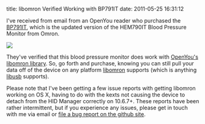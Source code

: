 title: libomron Verified Working with BP791IT
date: 2011-05-25 16:31:12 

I've received from email from an OpenYou reader who purchased the
[BP791IT][1], which is the updated version of the HEM790IT Blood
Pressure Monitor from Omron.

[![](/images/2011-05-25-libomron-works-with-bp791it/bp791it.jpg)](http://www.amazon.com/gp/product/B004H44GB4/ref=as_li_qf_sp_asin_tl?ie=UTF8&tag=openyouorg-20&linkCode=as2&camp=217145&creative=399349&creativeASIN=B004H44GB4)

They've verified that this blood pressure monitor does work
with [OpenYou's libomron library][2]. So, go forth and purchase, knowing
you can still pull your data off of the device on any platform
[libomron][2] supports (which is anything [libusb][3] supports).

Please note that I've been getting a few issue reports with getting
libomron working on OS X, having to do with the kexts not causing the
device to detach from the HID Manager correctly on 10.6.7+. These
reports have been rather intermittent, but if you experience any
issues, please get in touch with me via email or [file a bug report on the github site][4].

[1]: http://www.amazon.com/gp/product/B004H44GB4/ref=as_li_qf_sp_asin_tl?ie=UTF8&tag=openyouorg-20&linkCode=as2&camp=217145&creative=399349&creativeASIN=B004H44GB4
[2]: https://github.com/qdot/libomron/
[3]: http://www.libusb.org
[4]: https://github.com/qdot/libomron/issues
